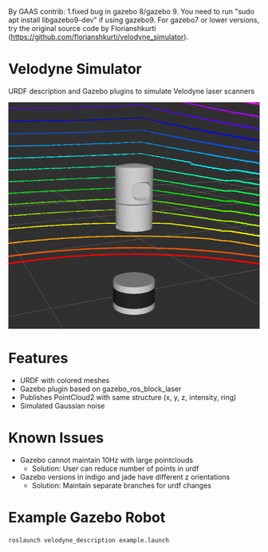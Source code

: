 By GAAS contrib:
	1.fixed bug in gazebo 8/gazebo 9.
        You need to run "sudo apt install libgazebo9-dev" if using gazebo9.
        For gazebo7 or lower versions, try the original source code by Florianshkurti (https://github.com/florianshkurti/velodyne_simulator).

# Velodyne Simulator
URDF description and Gazebo plugins to simulate Velodyne laser scanners

![rviz screenshot](img/rviz.png)

# Features
* URDF with colored meshes
* Gazebo plugin based on gazebo_ros_block_laser
* Publishes PointCloud2 with same structure (x, y, z, intensity, ring)
* Simulated Gaussian noise

# Known Issues
* Gazebo cannot maintain 10Hz with large pointclouds
    * Solution: User can reduce number of points in urdf
* Gazebo versions in indigo and jade have different z orientations
    * Solution: Maintain separate branches for urdf changes

# Example Gazebo Robot
```roslaunch velodyne_description example.launch```
